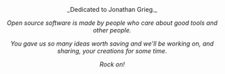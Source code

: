 <center>
_Dedicated to Jonathan Grieg._
    
_Open source software is made by people who care about good tools and other people._

_You gave us so many ideas worth saving and we'll be working on, and sharing, your creations for some time._
        
_Rock on!_
</center>
